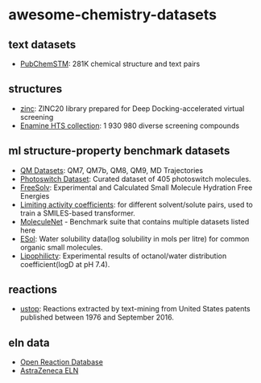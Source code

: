 # awesome-chemistry-datasets


## text datasets

- [PubChemSTM](https://arxiv.org/abs/2212.10789): 281K chemical structure and text pairs

## structures 

- [zinc](https://files.docking.org/zinc20-ML/): ZINC20 library prepared for Deep Docking-accelerated virtual screening
- [Enamine HTS collection](https://enamine.net/compound-collections/screening-collection/hts-collection):  1 930 980 diverse screening compounds

## ml structure-property benchmark datasets 

- [QM Datasets](http://quantum-machine.org/datasets/): QM7, QM7b, QM8, QM9, MD Trajectories
- [Photoswitch Dataset](https://github.com/Ryan-Rhys/The-Photoswitch-Dataset): Curated dataset of 405 photoswitch molecules.
- [FreeSolv](https://github.com/MobleyLab/FreeSolv): Experimental and Calculated Small Molecule Hydration Free Energies
- [Limiting activity coefficients](https://polybox.ethz.ch/index.php/s/kyVOt3pwHW26PP4): for different solvent/solute pairs, used to train a SMILES-based transformer.
- [MoleculeNet](https://moleculenet.org/datasets-1) - Benchmark suite that contains multiple datasets listed here
- [ESol](https://pubs.acs.org/doi/10.1021/ci034243x): Water solubility data(log solubility in mols per litre) for common organic small molecules.
- [Lipophilicty](https://deepchemdata.s3-us-west-1.amazonaws.com/datasets/Lipophilicity.csv): Experimental results of octanol/water distribution coefficient(logD at pH 7.4).

## reactions 

- [ustop](https://figshare.com/articles/dataset/Chemical_reactions_from_US_patents_1976-Sep2016_/5104873): Reactions extracted by text-mining from United States patents published between 1976 and September 2016.

## eln data

- [Open Reaction Database](https://docs.open-reaction-database.org/en/latest/index.html)
- [AstraZeneca ELN](https://chemrxiv.org/engage/chemrxiv/article-details/6150143118be8575b030ad43)
